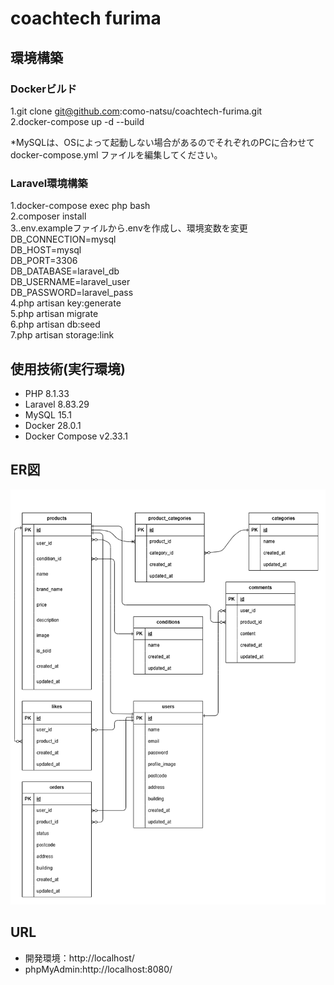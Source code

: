 # coachtech furima

## 環境構築
### Dockerビルド
1.git clone  git@github.com:como-natsu/coachtech-furima.git  
2.docker-compose up -d --build  

*MySQLは、OSによって起動しない場合があるのでそれぞれのPCに合わせて docker-compose.yml ファイルを編集してください。  

### Laravel環境構築
1.docker-compose exec php bash  
2.composer install  
3..env.exampleファイルから.envを作成し、環境変数を変更
  DB_CONNECTION=mysql  
  DB_HOST=mysql  
  DB_PORT=3306  
  DB_DATABASE=laravel_db  
  DB_USERNAME=laravel_user  
  DB_PASSWORD=laravel_pass  
4.php artisan key:generate  
5.php artisan migrate  
6.php artisan db:seed  
7.php artisan storage:link  


## 使用技術(実行環境)
- PHP 8.1.33
- Laravel 8.83.29
- MySQL 15.1
- Docker 28.0.1
- Docker Compose v2.33.1

## ER図
![ER Diagram](./erd.png)

## URL
- 開発環境：http://localhost/
- phpMyAdmin:http://localhost:8080/